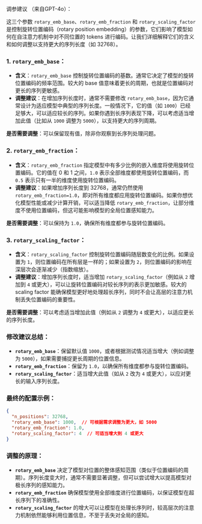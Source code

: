 调参建议 （来自GPT-4o）：

这三个参数 `rotary_emb_base`、`rotary_emb_fraction` 和 `rotary_scaling_factor` 是控制旋转位置编码（rotary position embedding）的参数，它们影响了模型如何在自注意力机制中对不同位置的 tokens 进行编码。让我们详细解释它们的含义和如何调整以支持更大的序列长度（如 32768）。

### 1. **`rotary_emb_base`**：
   - **含义**：`rotary_emb_base` 控制旋转位置编码的基数。通常它决定了模型的旋转位置编码的频率范围。较大的 base 值意味着更长的周期，也就是位置编码对更长的序列更敏感。
   - **调整建议**：在增加序列长度时，通常不需要修改 `rotary_emb_base`，因为它通常设计为适应模型中典型的序列长度。一般情况下，它的值（如 `1000`）已经足够大，可以适应较长的序列。如果你遇到长序列表现下降，可以考虑适当增加此值（比如从 `1000` 调整为 `5000`），以支持更大的序列周期。
   
   **是否需要调整**：可以保留现有值，除非你观察到长序列处理问题。

### 2. **`rotary_emb_fraction`**：
   - **含义**：`rotary_emb_fraction` 指定模型中有多少比例的嵌入维度将使用旋转位置编码。它的值在 0 和 1 之间，`1.0` 表示全部维度都使用旋转位置编码，而 `0.5` 表示只有一半的维度使用旋转位置编码。
   - **调整建议**：如果增加序列长度到 32768，通常仍然使用 `rotary_emb_fraction=1.0`，即对所有维度都应用旋转位置编码。如果你想优化模型性能或减少计算开销，可以适当降低 `rotary_emb_fraction`，让部分维度不使用位置编码，但这可能影响模型的全局位置感知能力。
   
   **是否需要调整**：可以保持为 `1.0`，确保所有维度都参与旋转位置编码。

### 3. **`rotary_scaling_factor`**：
   - **含义**：`rotary_scaling_factor` 控制旋转位置编码随层数变化的比例。如果设置为 `1`，则位置编码在所有层是一样的；如果设置为 `2`，则位置编码的影响在深层次会逐渐减少（指数缩放）。
   - **调整建议**：增加序列长度时，适当增加 `rotary_scaling_factor`（例如从 `2` 增加到 `4` 或更大），可以让旋转位置编码对较长序列的表示更加敏感。较大的 scaling factor 能确保模型更好地处理超长序列，同时不会让高层的注意力机制丢失位置编码的重要性。

   **是否需要调整**：可以考虑适当增加此值（例如从 `2` 调整为 `4` 或更大），以适应更长的序列长度。

### 修改建议总结：
- **`rotary_emb_base`**：保留默认值 `1000`，或者根据测试情况适当增大（例如调整为 `5000`），如果需要捕捉更长周期的位置信息。
- **`rotary_emb_fraction`**：保留为 `1.0`，以确保所有维度都参与旋转位置编码。
- **`rotary_scaling_factor`**：适当增大此值（如从 `2` 改为 `4` 或更大），以应对更长的输入序列长度。

### 最终的配置示例：
```json
{
  "n_positions": 32768,
  "rotary_emb_base": 1000,  // 可根据需求调整为更大，如 5000
  "rotary_emb_fraction": 1.0,
  "rotary_scaling_factor": 4  // 可适当增大到 4 或更大
}
```

### 调整的原理：
- **`rotary_emb_base`** 决定了模型对位置的整体感知范围（类似于位置编码的周期）。序列长度变大时，通常不需要显著调整，但可以尝试增大以提高模型对极长序列的感知能力。
- **`rotary_emb_fraction`** 确保模型使用全部维度进行位置编码，以保证模型在超长序列下的准确性。
- **`rotary_scaling_factor`** 的增大可以让模型在处理长序列时，较高层次的注意力机制依然能够利用位置信息，不至于丢失对全局的感知。